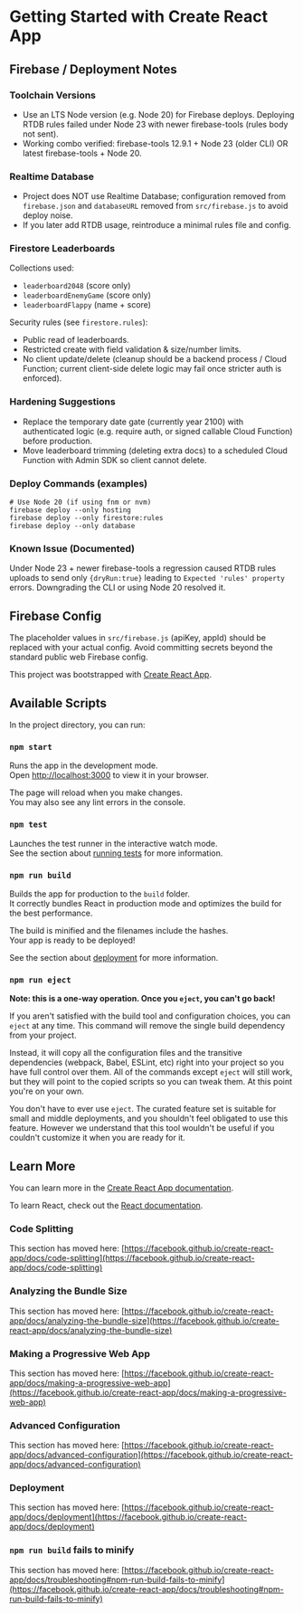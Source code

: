 # Getting Started with Create React App

## Firebase / Deployment Notes

### Toolchain Versions
- Use an LTS Node version (e.g. Node 20) for Firebase deploys. Deploying RTDB rules failed under Node 23 with newer firebase-tools (rules body not sent).
- Working combo verified: firebase-tools 12.9.1 + Node 23 (older CLI) OR latest firebase-tools + Node 20.

### Realtime Database
- Project does NOT use Realtime Database; configuration removed from `firebase.json` and `databaseURL` removed from `src/firebase.js` to avoid deploy noise.
- If you later add RTDB usage, reintroduce a minimal rules file and config.

### Firestore Leaderboards
Collections used:
- `leaderboard2048` (score only)
- `leaderboardEnemyGame` (score only)
- `leaderboardFlappy` (name + score)

Security rules (see `firestore.rules`):
- Public read of leaderboards.
- Restricted create with field validation & size/number limits.
- No client update/delete (cleanup should be a backend process / Cloud Function; current client-side delete logic may fail once stricter auth is enforced).

### Hardening Suggestions
- Replace the temporary date gate (currently year 2100) with authenticated logic (e.g. require auth, or signed callable Cloud Function) before production.
- Move leaderboard trimming (deleting extra docs) to a scheduled Cloud Function with Admin SDK so client cannot delete.

### Deploy Commands (examples)
```
# Use Node 20 (if using fnm or nvm)
firebase deploy --only hosting
firebase deploy --only firestore:rules
firebase deploy --only database
```

### Known Issue (Documented)
Under Node 23 + newer firebase-tools a regression caused RTDB rules uploads to send only `{dryRun:true}` leading to `Expected 'rules' property` errors. Downgrading the CLI or using Node 20 resolved it.

## Firebase Config
The placeholder values in `src/firebase.js` (apiKey, appId) should be replaced with your actual config. Avoid committing secrets beyond the standard public web Firebase config.


This project was bootstrapped with [Create React App](https://github.com/facebook/create-react-app).

## Available Scripts

In the project directory, you can run:

### `npm start`

Runs the app in the development mode.\
Open [http://localhost:3000](http://localhost:3000) to view it in your browser.

The page will reload when you make changes.\
You may also see any lint errors in the console.

### `npm test`

Launches the test runner in the interactive watch mode.\
See the section about [running tests](https://facebook.github.io/create-react-app/docs/running-tests) for more information.

### `npm run build`

Builds the app for production to the `build` folder.\
It correctly bundles React in production mode and optimizes the build for the best performance.

The build is minified and the filenames include the hashes.\
Your app is ready to be deployed!

See the section about [deployment](https://facebook.github.io/create-react-app/docs/deployment) for more information.

### `npm run eject`

**Note: this is a one-way operation. Once you `eject`, you can't go back!**

If you aren't satisfied with the build tool and configuration choices, you can `eject` at any time. This command will remove the single build dependency from your project.

Instead, it will copy all the configuration files and the transitive dependencies (webpack, Babel, ESLint, etc) right into your project so you have full control over them. All of the commands except `eject` will still work, but they will point to the copied scripts so you can tweak them. At this point you're on your own.

You don't have to ever use `eject`. The curated feature set is suitable for small and middle deployments, and you shouldn't feel obligated to use this feature. However we understand that this tool wouldn't be useful if you couldn't customize it when you are ready for it.

## Learn More

You can learn more in the [Create React App documentation](https://facebook.github.io/create-react-app/docs/getting-started).

To learn React, check out the [React documentation](https://reactjs.org/).

### Code Splitting

This section has moved here: [https://facebook.github.io/create-react-app/docs/code-splitting](https://facebook.github.io/create-react-app/docs/code-splitting)

### Analyzing the Bundle Size

This section has moved here: [https://facebook.github.io/create-react-app/docs/analyzing-the-bundle-size](https://facebook.github.io/create-react-app/docs/analyzing-the-bundle-size)

### Making a Progressive Web App

This section has moved here: [https://facebook.github.io/create-react-app/docs/making-a-progressive-web-app](https://facebook.github.io/create-react-app/docs/making-a-progressive-web-app)

### Advanced Configuration

This section has moved here: [https://facebook.github.io/create-react-app/docs/advanced-configuration](https://facebook.github.io/create-react-app/docs/advanced-configuration)

### Deployment

This section has moved here: [https://facebook.github.io/create-react-app/docs/deployment](https://facebook.github.io/create-react-app/docs/deployment)

### `npm run build` fails to minify

This section has moved here: [https://facebook.github.io/create-react-app/docs/troubleshooting#npm-run-build-fails-to-minify](https://facebook.github.io/create-react-app/docs/troubleshooting#npm-run-build-fails-to-minify)
